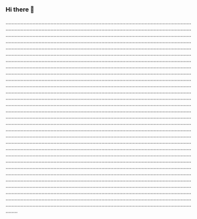 ### Hi there 👋

................................................................................................................................................................................................................................................................................................................................................................................................................................................................................................................................................................................................................................................................................................................................................................................................................................................................................................................................................................................................................................................................................................................................................................................................................................................................................................................................................................................................................................................................................................................................................................................................................................................................................................................................................................................................................................................................................................................................................................................................................................................................................................................................................................................................................................................................................................................................................................................................................................................................................................................................................................................................................................................................................................................................................................................................................................................................................................................................................................................................................................................................................................................................................................................................................................................................................................................................................................................................................................................................................................................................................................................................................................................................................................................................................................................................................................................................................